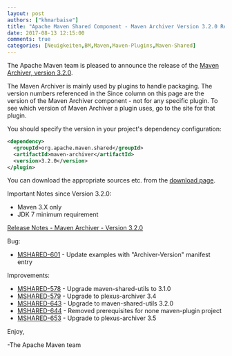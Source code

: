 ```yaml
---
layout: post
authors: ["khmarbaise"]
title: "Apache Maven Shared Component - Maven Archiver Version 3.2.0 Released"
date: 2017-08-13 12:15:00
comments: true
categories: [Neuigkeiten,BM,Maven,Maven-Plugins,Maven-Shared]
---
```

The Apache Maven team is pleased to announce the release of the 
[Maven Archiver, version 3.2.0](https://maven.apache.org/shared/maven-archiver/).

The Maven Archiver is mainly used by plugins to handle packaging. The version
numbers referenced in the Since column on this page are the version of the
Maven Archiver component - not for any specific plugin. To see which version of
Maven Archiver a plugin uses, go to the site for that plugin.

You should specify the version in your project's dependency configuration:

``` xml
<dependency>
  <groupId>org.apache.maven.shared</groupId>
  <artifactId>maven-archiver</artifactId>
  <version>3.2.0</version>
</plugin>
```

You can download the appropriate sources etc. from the [download page][download-page].
 
 
Important Notes since Version 3.2.0:

 * Maven 3.X only
 * JDK 7 minimum requirement

<!-- more -->

[Release Notes - Maven Archiver - Version 3.2.0][release-notes]


Bug:

 * [MSHARED-601](https://issues.apache.org/jira/browse/MSHARED-601) - Update examples with "Archiver-Version" manifest entry

Improvements:

 * [MSHARED-578](https://issues.apache.org/jira/browse/MSHARED-578) - Upgrade maven-shared-utils to 3.1.0
 * [MSHARED-579](https://issues.apache.org/jira/browse/MSHARED-579) - Upgrade to plexus-archiver 3.4
 * [MSHARED-643](https://issues.apache.org/jira/browse/MSHARED-643) - Upgrade to maven-shared-utils 3.2.0
 * [MSHARED-644](https://issues.apache.org/jira/browse/MSHARED-644) - Removed prerequisites for none maven-plugin project
 * [MSHARED-653](https://issues.apache.org/jira/browse/MSHARED-653) - Upgrade to plexus-archiver 3.5

 
Enjoy,

-The Apache Maven team

[download-page]: https://maven.apache.org/shared/maven-archiver/download.cgi
[release-notes]: https://issues.apache.org/jira/secure/ReleaseNote.jspa?projectId=12317922&version=12336063
